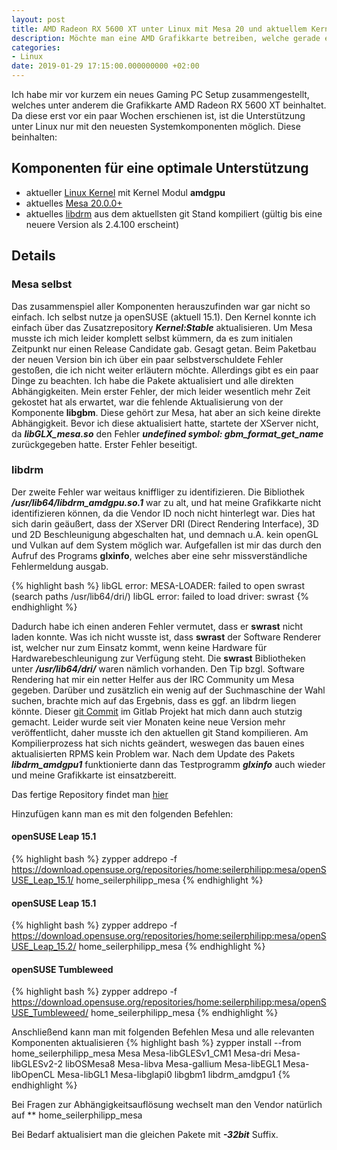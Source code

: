 ```yaml
---
layout: post
title: AMD Radeon RX 5600 XT unter Linux mit Mesa 20 und aktuellem Kernel betreiben
description: Möchte man eine AMD Grafikkarte betreiben, welche gerade erst erschienen ist, steht man vor so manchen Problemen. Diese werden hier behandelt
categories:
- Linux
date: 2019-01-29 17:15:00.000000000 +02:00
---
```


Ich habe mir vor kurzem ein neues Gaming PC Setup zusammengestellt, welches unter anderem die Grafikkarte AMD Radeon RX 5600 XT beinhaltet. Da diese erst vor ein paar Wochen erschienen ist, ist die Unterstützung unter Linux nur mit den neuesten Systemkomponenten möglich. Diese beinhalten:

## Komponenten für eine optimale Unterstützung
* aktueller [Linux Kernel](https://www.kernel.org/) mit Kernel Modul **amdgpu**
* aktuelles [Mesa 20.0.0+](https://mesa3d.org/)
* aktuelles [libdrm](https://dri.freedesktop.org/wiki/) aus dem aktuellsten git Stand kompiliert (gültig bis eine neuere Version als 2.4.100 erscheint)

## Details
### Mesa selbst
Das zusammenspiel aller Komponenten herauszufinden war gar nicht so einfach. Ich selbst nutze ja openSUSE (aktuell 15.1). Den Kernel konnte ich einfach über das Zusatzrepository ***Kernel:Stable*** aktualisieren. Um Mesa musste ich mich leider komplett selbst kümmern, da es zum initialen Zeitpunkt nur einen Release Candidate gab. Gesagt getan. Beim Paketbau der neuen Version bin ich über ein paar selbstverschuldete Fehler gestoßen, die ich nicht weiter erläutern möchte. Allerdings gibt es ein paar Dinge zu beachten. Ich habe die Pakete aktualisiert und alle direkten Abhängigkeiten. Mein erster Fehler, der mich leider wesentlich mehr Zeit gekostet hat als erwartet, war die fehlende Aktualisierung von der Komponente **libgbm**. Diese gehört zur Mesa, hat aber an sich keine direkte Abhängigkeit. Bevor ich diese aktualisiert hatte, startete der XServer nicht, da ***libGLX\_mesa.so*** den Fehler ***undefined symbol: gbm_format_get_name*** zurückgegeben hatte. Erster Fehler beseitigt.

### libdrm
Der zweite Fehler war weitaus kniffliger zu identifizieren. Die Bibliothek ***/usr/lib64/libdrm_amdgpu.so.1*** war zu alt, und hat meine Grafikkarte nicht identifizieren können, da die Vendor ID noch nicht hinterlegt war. Dies hat sich darin geäußert, dass der XServer DRI (Direct Rendering Interface), 3D und 2D Beschleunigung abgeschalten hat, und demnach u.A. kein openGL und Vulkan auf dem System möglich war. Aufgefallen ist mir das durch den Aufruf des Programs **glxinfo**, welches aber eine sehr missverständliche Fehlermeldung ausgab.

{% highlight bash %}
libGL error: MESA-LOADER: failed to open swrast (search paths /usr/lib64/dri/)
libGL error: failed to load driver: swrast
{% endhighlight %}

Dadurch habe ich einen anderen Fehler vermutet, dass er **swrast** nicht laden konnte. Was ich nicht wusste ist, dass **swrast** der Software Renderer ist, welcher nur zum Einsatz kommt, wenn keine Hardware für Hardwarebeschleunigung zur Verfügung steht. Die **swrast** Bibliotheken unter ***/usr/lib64/dri/*** waren nämlich vorhanden. Den Tip bzgl. Software Rendering hat mir ein netter Helfer aus der IRC Community um Mesa gegeben. Darüber und zusätzlich ein wenig auf der Suchmaschine der Wahl suchen, brachte mich auf das Ergebnis, dass es ggf. an libdrm liegen könnte. Dieser [git Commit](https://gitlab.freedesktop.org/mesa/drm/commit/5c8ff5773298bd88b4133ebee2ceeaf193228b52) im Gitlab Projekt hat mich dann auch stutzig gemacht. Leider wurde seit vier Monaten keine neue Version mehr veröffentlicht, daher musste ich den aktuellen git Stand kompilieren. Am Kompilierprozess hat sich nichts geändert, weswegen das bauen eines aktualisierten RPMS kein Problem war. Nach dem Update des Pakets ***libdrm_amdgpu1*** funktionierte dann das Testprogramm ***glxinfo*** auch wieder und meine Grafikkarte ist einsatzbereitt.

Das fertige Repository findet man [hier](https://download.opensuse.org/repositories/home:/seilerphilipp:/mesa/)

Hinzufügen kann man es mit den folgenden Befehlen:

#### openSUSE Leap 15.1
{% highlight bash %}
zypper addrepo -f https://download.opensuse.org/repositories/home:seilerphilipp:mesa/openSUSE_Leap_15.1/ home_seilerphilipp_mesa
{% endhighlight %}

#### openSUSE Leap 15.1
{% highlight bash %}
zypper addrepo -f https://download.opensuse.org/repositories/home:seilerphilipp:mesa/openSUSE_Leap_15.2/ home_seilerphilipp_mesa
{% endhighlight %}

#### openSUSE Tumbleweed
{% highlight bash %}
zypper addrepo -f https://download.opensuse.org/repositories/home:seilerphilipp:mesa/openSUSE_Tumbleweed/ home_seilerphilipp_mesa
{% endhighlight %}

Anschließend kann man mit folgenden Befehlen Mesa und alle relevanten Komponenten aktualisieren
{% highlight bash %}
zypper install --from home_seilerphilipp_mesa Mesa Mesa-libGLESv1_CM1 Mesa-dri Mesa-libGLESv2-2 libOSMesa8 Mesa-libva Mesa-gallium Mesa-libEGL1 Mesa-libOpenCL Mesa-libGL1 Mesa-libglapi0 libgbm1 libdrm_amdgpu1
{% endhighlight %}

Bei Fragen zur Abhängigkeitsauflösung wechselt man den Vendor natürlich auf ** home\_seilerphilipp\_mesa

Bei Bedarf aktualisiert man die gleichen Pakete mit ***-32bit*** Suffix.
